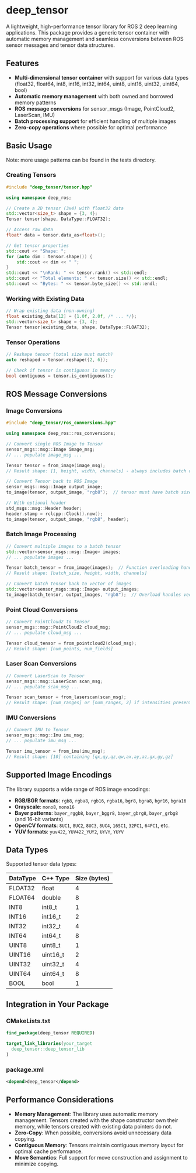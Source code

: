 # deep_tensor

A lightweight, high-performance tensor library for ROS 2 deep learning applications. This package provides a generic tensor container with automatic memory management and seamless conversions between ROS sensor messages and tensor data structures.

## Features

- **Multi-dimensional tensor container** with support for various data types (float32, float64, int8, int16, int32, int64, uint8, uint16, uint32, uint64, bool)
- **Automatic memory management** with both owned and borrowed memory patterns
- **ROS message conversions** for sensor_msgs (Image, PointCloud2, LaserScan, IMU)
- **Batch processing support** for efficient handling of multiple images
- **Zero-copy operations** where possible for optimal performance

## Basic Usage

Note: more usage patterns can be found in the tests directory.

### Creating Tensors

```cpp
#include "deep_tensor/tensor.hpp"

using namespace deep_ros;

// Create a 2D tensor (3x4) with float32 data
std::vector<size_t> shape = {3, 4};
Tensor tensor(shape, DataType::FLOAT32);

// Access raw data
float* data = tensor.data_as<float>();

// Get tensor properties
std::cout << "Shape: ";
for (auto dim : tensor.shape()) {
    std::cout << dim << " ";
}
std::cout << "\nRank: " << tensor.rank() << std::endl;
std::cout << "Total elements: " << tensor.size() << std::endl;
std::cout << "Bytes: " << tensor.byte_size() << std::endl;
```

### Working with Existing Data

```cpp
// Wrap existing data (non-owning)
float existing_data[12] = {1.0f, 2.0f, /* ... */};
std::vector<size_t> shape = {3, 4};
Tensor tensor(existing_data, shape, DataType::FLOAT32);
```

### Tensor Operations

```cpp
// Reshape tensor (total size must match)
auto reshaped = tensor.reshape({2, 6});

// Check if tensor is contiguous in memory
bool contiguous = tensor.is_contiguous();
```

## ROS Message Conversions

### Image Conversions

```cpp
#include "deep_tensor/ros_conversions.hpp"

using namespace deep_ros::ros_conversions;

// Convert single ROS Image to Tensor
sensor_msgs::msg::Image image_msg;
// ... populate image_msg ...

Tensor tensor = from_image(image_msg);
// Result shape: [1, height, width, channels] - always includes batch dimension

// Convert Tensor back to ROS Image
sensor_msgs::msg::Image output_image;
to_image(tensor, output_image, "rgb8");  // tensor must have batch size = 1

// With optional header
std_msgs::msg::Header header;
header.stamp = rclcpp::Clock().now();
to_image(tensor, output_image, "rgb8", header);
```

### Batch Image Processing

```cpp
// Convert multiple images to a batch tensor
std::vector<sensor_msgs::msg::Image> images;
// ... populate images ...

Tensor batch_tensor = from_image(images);  // Function overloading handles vector input
// Result shape: [batch_size, height, width, channels]

// Convert batch tensor back to vector of images
std::vector<sensor_msgs::msg::Image> output_images;
to_image(batch_tensor, output_images, "rgb8");  // Overload handles vector output
```

### Point Cloud Conversions

```cpp
// Convert PointCloud2 to Tensor
sensor_msgs::msg::PointCloud2 cloud_msg;
// ... populate cloud_msg ...

Tensor cloud_tensor = from_pointcloud2(cloud_msg);
// Result shape: [num_points, num_fields]
```

### Laser Scan Conversions

```cpp
// Convert LaserScan to Tensor
sensor_msgs::msg::LaserScan scan_msg;
// ... populate scan_msg ...

Tensor scan_tensor = from_laserscan(scan_msg);
// Result shape: [num_ranges] or [num_ranges, 2] if intensities present
```

### IMU Conversions

```cpp
// Convert IMU to Tensor
sensor_msgs::msg::Imu imu_msg;
// ... populate imu_msg ...

Tensor imu_tensor = from_imu(imu_msg);
// Result shape: [10] containing [qx,qy,qz,qw,ax,ay,az,gx,gy,gz]
```

## Supported Image Encodings

The library supports a wide range of ROS image encodings:

- **RGB/BGR formats**: `rgb8`, `rgba8`, `rgb16`, `rgba16`, `bgr8`, `bgra8`, `bgr16`, `bgra16`
- **Grayscale**: `mono8`, `mono16`
- **Bayer patterns**: `bayer_rggb8`, `bayer_bggr8`, `bayer_gbrg8`, `bayer_grbg8` (and 16-bit variants)
- **OpenCV formats**: `8UC1`, `8UC2`, `8UC3`, `8UC4`, `16SC1`, `32FC1`, `64FC1`, etc.
- **YUV formats**: `yuv422`, `YUV422_YUY2`, `UYVY`, `YUYV`

## Data Types

Supported tensor data types:

| DataType | C++ Type | Size (bytes) |
|----------|----------|--------------|
| FLOAT32  | float    | 4            |
| FLOAT64  | double   | 8            |
| INT8     | int8_t   | 1            |
| INT16    | int16_t  | 2            |
| INT32    | int32_t  | 4            |
| INT64    | int64_t  | 8            |
| UINT8    | uint8_t  | 1            |
| UINT16   | uint16_t | 2            |
| UINT32   | uint32_t | 4            |
| UINT64   | uint64_t | 8            |
| BOOL     | bool     | 1            |

## Integration in Your Package

### CMakeLists.txt

```cmake
find_package(deep_tensor REQUIRED)

target_link_libraries(your_target
  deep_tensor::deep_tensor_lib
)
```

### package.xml

```xml
<depend>deep_tensor</depend>
```

## Performance Considerations

- **Memory Management**: The library uses automatic memory management. Tensors created with the shape constructor own their memory, while tensors created with existing data pointers do not.
- **Zero-Copy**: When possible, conversions avoid unnecessary data copying.
- **Contiguous Memory**: Tensors maintain contiguous memory layout for optimal cache performance.
- **Move Semantics**: Full support for move construction and assignment to minimize copying.
